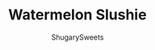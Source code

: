 ---
layout: ../../layouts/MarkdownPostLayout.astro
title: Watermelon Slushie
author: ShugarySweets
pubDate: 2019-01-15
description: "A quick, refreshing slush made using frozen watermelon, lime juice, and water! This Watermelon Slushie is perfect for summer sipping or for bringing summer vibes to your home any time of year."
image_url: https://www.shugarysweets.com/wp-content/uploads/2013/07/watermelon-slushie-1.jpg
tags: ["Drinks","American"]
calories: 112
protein: 2
carbohydrates: 30
fats: 1
fiber: 3
ingredients: ["4 cups frozen watermelon cubes","2 whole limes, juiced","1/2-1 cup water"]
serves: 2
time: "1 hour"
prepTime: "1 hour"
instructions: ["Cube watermelon and freeze on metal cookie sheet.","After one hour, remove from cookie sheet and place in a ziploc freezer bag for storage in freezer.","Remove 4 cups of watermelon cubes and place in blender. Add juice from 2 limes and about 1/2 cup water. Blend until desired consistency.","Add more water if needed. Pour into two glasses and enjoy with a lime slice!"]
nutrition: ["112 calories","30 grams carbohydrates","0 milligrams cholesterol","1 grams fat","3 grams fiber","2 grams protein","0 grams saturated fat","7 milligrams sodium","20 grams sugar","0 grams trans fat","0 grams unsaturated fat"]
---